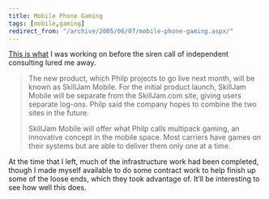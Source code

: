 ```yaml
---
title: Mobile Phone Gaming
tags: [mobile,gaming]
redirect_from: "/archive/2005/06/07/mobile-phone-gaming.aspx/"
---
```


[This is what](http://www.eweek.com/article2/0,1759,1817011,00.asp) I
was working on before the siren call of independent consulting lured me
away.

> The new product, which Philp projects to go live next month, will be
> known as SkillJam Mobile. For the initial product launch, SkillJam
> Mobile will be separate from the SkillJam.com site, giving users
> separate log-ons. Philp said the company hopes to combine the two
> sites in the future.
>
> SkillJam Mobile will offer what Philp calls multipack gaming, an
> innovative concept in the mobile space. Most carriers have games on
> their systems but are able to deliver them only one at a time.

At the time that I left, much of the infrastructure work had been
completed, though I made myself available to do some contract work to
help finish up some of the loose ends, which they took advantage of.
It’ll be interesting to see how well this does.

